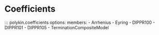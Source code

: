 # Coefficients

::: polykin.coefficients
    options:
        members:
            - Arrhenius
            - Eyring
            - DIPPR100
            - DIPPR101
            - DIPPR105
            - TerminationCompositeModel
